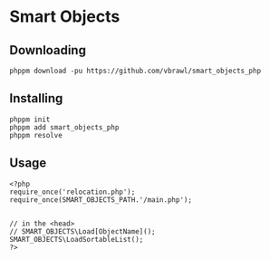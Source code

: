 # Smart Objects
## Downloading
```
phppm download -pu https://github.com/vbrawl/smart_objects_php
```

## Installing
```
phppm init
phppm add smart_objects_php
phppm resolve
```

## Usage
```
<?php
require_once('relocation.php');
require_once(SMART_OBJECTS_PATH.'/main.php');


// in the <head>
// SMART_OBJECTS\Load[ObjectName]();
SMART_OBJECTS\LoadSortableList();
?>
```